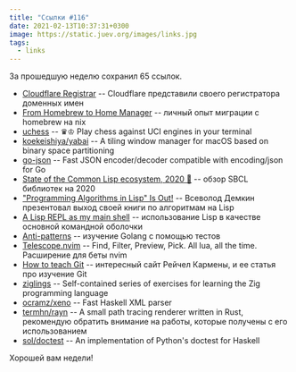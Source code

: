 ```yaml
---
title: "Ссылки #116"
date: 2021-02-13T10:37:31+0300
image: https://static.juev.org/images/links.jpg
tags: 
  - links
---
```

За прошедшую неделю сохранил 65 ссылок.

* [Cloudflare Registrar](https://www.cloudflare.com/products/registrar/) -- Cloudflare представили своего регистратора доменных имен
* [From Homebrew to Home Manager](https://lucperkins.dev/blog/home-manager/) -- личный опыт миграции с homebrew на nix
* [uchess](https://github.com/tmountain/uchess) -- ♛♔ Play chess against UCI engines in your terminal
* [koekeishiya/yabai](https://github.com/koekeishiya/yabai) -- A tiling window manager for macOS based on binary space partitioning
* [go-json](https://github.com/goccy/go-json) -- Fast JSON encoder/decoder compatible with encoding/json for Go
* [State of the Common Lisp ecosystem, 2020 🎉](https://lisp-journey.gitlab.io/blog/state-of-the-common-lisp-ecosystem-2020/) -- обзор SBCL библиотек на 2020
* ["Programming Algorithms in Lisp" Is Out!](http://lisp-univ-etc.blogspot.com/2021/02/programming-algorithms-in-lisp-is-out.html) -- Всеволод Демкин презентовал выход своей книги по алгоритмам на Lisp
* [A Lisp REPL as my main shell](https://ambrevar.xyz/lisp-repl-shell/index.html) -- использование Lisp в качестве основной командной оболочки
* [Anti-patterns](https://quii.gitbook.io/learn-go-with-tests/meta/anti-patterns) -- изучение Golang с помощью тестов
* [Telescope.nvim](https://github.com/nvim-telescope/telescope.nvim) -- Find, Filter, Preview, Pick. All lua, all the time. Расширение для беты nvim
* [How to teach Git](https://rachelcarmena.github.io/2018/12/12/how-to-teach-git.html) -- интересный сайт Рейчел Кармены, и ее статья про изучение Git
* [ziglings](https://github.com/ratfactor/ziglings) -- Self-contained series of exercises for learning the Zig programming language
* [ocramz/xeno](https://github.com/ocramz/xeno) -- Fast Haskell XML parser
* [termhn/rayn](https://github.com/termhn/rayn) -- A small path tracing renderer written in Rust, рекомендую обратить внимание на работы, которые получены с его использованием
* [sol/doctest](https://github.com/sol/doctest) -- An implementation of Python's doctest for Haskell

Хорошей вам недели!
